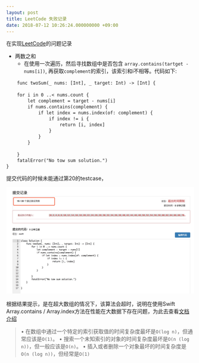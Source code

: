 ```yaml
---
layout: post
title: LeetCode 失败记录
date: 2018-07-12 10:26:24.000000000 +09:00
---
```


在实现[LeetCode](https://leetcode-cn.com/)的问题记录

* 两数之和
  * 在使用一次遍历，然后寻找数组中是否包含 `array.contains(tartget - nums[i])`, 再获取`complement`的索引，该索引和i不相等。代码如下:
   
```
	func twoSum(_ nums: [Int], _ target: Int) -> [Int] {
    
    for i in 0 ..< nums.count {
        let complement = target - nums[i]
        if nums.contains(complement) {
            if let index = nums.index(of: complement) {
                if index != i {
                    return [i, index]
                }
            }
        }
        
    }
    fatalError("No tow sum solution.")
}
```

提交代码的时候未能通过第20的testcase，

![结果](https://github.com/emptywalker/emptywalker.github.io/blob/master/assets/screenshot/q1-02.jpg)

根据结果提示，是在超大数组的情况下，该算法会超时，说明在使用Swift Array.contains / Array.index方法在性能在大数据下存在问题，为此去查看[文档介绍](https://opensource.apple.com/source/CF/CF-550.13/CFArray.h)
> 	•	在数组中通过一个特定的索引获取值的时间复杂度最坏是`O(log n)`，但通常应该是`O(1)`。
	•	搜索一个未知索引的对象的时间复杂度最坏是`O(n (log n))`，但一般应该是`O(n)`。
	•	插入或者删除一个对象最坏的时间复杂度是`O(n (log n))`，但经常是`O(1)`


